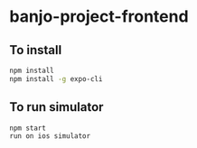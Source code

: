 # banjo-project-frontend

## To install

```bash
npm install
npm install -g expo-cli

```

## To run simulator

```bash
npm start
run on ios simulator
```
